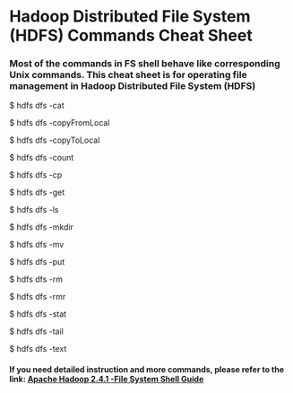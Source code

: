 # Hadoop Distributed File System (HDFS) Commands Cheat Sheet

### Most of the commands in FS shell behave like corresponding Unix commands. This cheat sheet is for operating file management in Hadoop Distributed File System (HDFS)

$ hdfs dfs -cat

$ hdfs dfs -copyFromLocal

$ hdfs dfs -copyToLocal

$ hdfs dfs -count

$ hdfs dfs -cp

$ hdfs dfs -get

$ hdfs dfs -ls

$ hdfs dfs -mkdir

$ hdfs dfs -mv

$ hdfs dfs -put

$ hdfs dfs -rm

$ hdfs dfs -rmr

$ hdfs dfs -stat

$ hdfs dfs -tail

$ hdfs dfs -text

#### If you need detailed instruction and more commands, please refer to the link: [Apache Hadoop 2.4.1 -File System Shell Guide](https://hadoop.apache.org/docs/r2.4.1/hadoop-project-dist/hadoop-common/FileSystemShell.html)